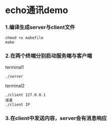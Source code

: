 # echo通讯demo

### 1.编译生成server与client文件

```
chmod +x makefile
make
```

### 2.在两个终端分别启动服务端与客户端

terminal1

```
./server
```

terminal2

```
./client 127.0.0.1
或者
./client IP
```

### 3.在client中发送内容，server会有消息响应


